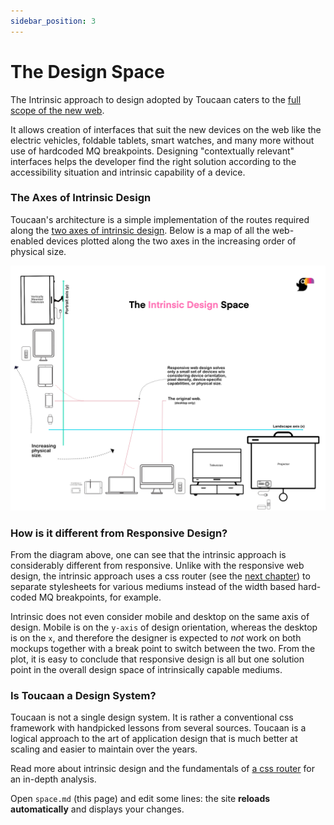 ```yaml
---
sidebar_position: 3
---
```


# The Design Space

The Intrinsic approach to design adopted by Toucaan caters to the [full scope of the new web](https://bubblin.io/blog/the-new-landscape-of-the-web). 

It allows creation of interfaces that suit the new devices on the web like the electric vehicles, foldable tablets, smart watches, and many more without use of hardcoded MQ breakpoints. Designing "contextually relevant" interfaces helps the developer find the right solution according to the accessibility situation and intrinsic capability of a device. 

 
### The Axes of Intrinsic Design 

Toucaan's architecture is a simple implementation of the routes required along the [two axes of intrinsic design](/blog/intrinsic-design). 
Below is a map of all the web-enabled devices plotted along the two axes in the increasing order of physical size. 

![Toucaan's Intrinsic Design Space](img/intrinsic-design-space.jpg)

### How is it different from Responsive Design?

From the diagram above, one can see that the intrinsic approach is considerably different from responsive. Unlike with the responsive web design, the intrinsic approach uses a css router (see the [next chapter](router.md)) to separate stylesheets for various mediums instead of the width based hard-coded MQ breakpoints, for example. 

Intrinsic does not even consider mobile and desktop on the same axis of design. Mobile is on the `y-axis` of design orientation, whereas the desktop is on the `x`, and therefore the designer is expected to _not_ work on both mockups together with a break point to switch between the two. 
From the plot, it is easy to conclude that responsive design is all but one solution point in the overall design space of intrinsically capable mediums. 

### Is Toucaan a Design System?

Toucaan is not a single design system. It is rather a conventional css framework with handpicked lessons from several sources. Toucaan is a logical approach to the art of application design that is much better at scaling and easier to maintain over the years.

Read more about intrinsic design and the fundamentals of [a css router](https://bubblin.io/blog/a-css-router) for an in-depth analysis. 

Open `space.md` (this page) and edit some lines: the site **reloads automatically** and displays your changes.